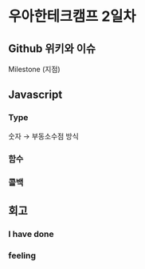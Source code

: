 # 우아한테크캠프 2일차

## Github 위키와 이슈



Milestone (지점) 



## Javascript

### Type

숫자 → 부동소수점 방식

### 함수

### 콜백

## 회고

### I have done

### feeling



